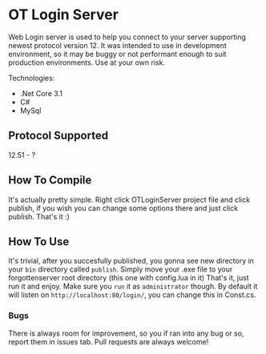 # OT Login Server

Web Login server is used to help you connect to your server supporting newest protocol version 12.
It was intended to use in development environment, so it may be buggy or not performant enough to suit production environments. Use at your own risk.

Technologies:
  - .Net Core 3.1
  - C#
  - MySql

## Protocol Supported
12.51 - ?

## How To Compile
It's actually pretty simple.
Right click OTLoginServer project file and click publish, if you wish you can change some options there and just click publish.
That's it :)

## How To Use
It's trivial, after you succesfully published, you gonna see new directory in your `bin` directory called `publish`.
Simply move your .exe file to your forgottenserver root directory (this one with config.lua in it)
That's it, just run it and enjoy. Make sure you `run` it as `administrator` though.
By default it will listen on `http://localhost:80/login/`, you can change this in Const.cs.

### Bugs
There is always room for improvement, so you if ran into any bug or so, report them in issues tab.
Pull requests are always welcome!
